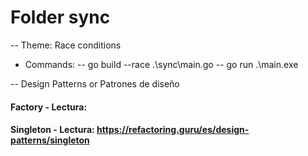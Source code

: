# Folder sync 
-- Theme: Race conditions

- Commands:
-- go build --race .\sync\main.go
-- go run .\main.exe

-- Design Patterns or Patrones de diseño
#### Factory - Lectura: 
#### Singleton - Lectura: https://refactoring.guru/es/design-patterns/singleton


